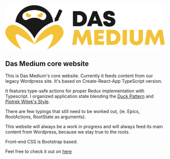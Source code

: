 <img src="https://github.com/dasmedium/dasmediumReactWebsite/blob/master/src/img/DM-Full-(mad).png" />

## Das Medium core website

This is Das Medium's core website. Currently it feeds content from our legacy Wordpress site.
It's based on Create-React-App TypeScript version.

It features type-safe actions for proper Redux implementation with Typescript. I organized application state blending the [Duck Pattern](https://github.com/erikras/ducks-modular-redux) and [Piotrek Witek's Style](https://github.com/piotrwitek).

There are few typings that still need to be worked out, (ie. Epics, RootActions, RootState as arguments).

This website will always be a work in progress and will always feed its main content from Wordpress, because we stay true to the roots.

Front-end CSS is Bootstrap based.

Feel free to check it out on [here](https://dasmedium.co)
